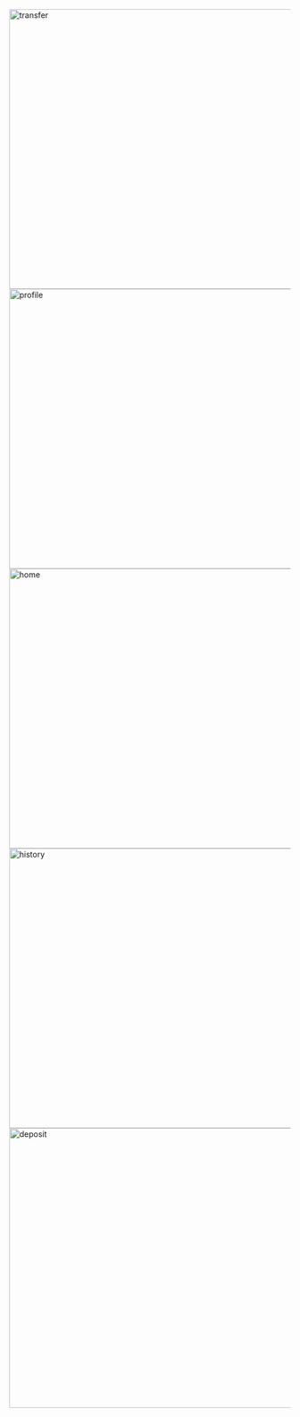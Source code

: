 <img width="800" height="500" alt="transfer" src="https://github.com/user-attachments/assets/120d31d9-94ad-48f1-957e-d70c762fcfd1" />
<img width="800" height="500" alt="profile" src="https://github.com/user-attachments/assets/f656721d-06f7-4073-a0f0-9708d34ca6ba" />
<img width="800" height="500" alt="home" src="https://github.com/user-attachments/assets/0cc08ee4-41e0-4312-8da2-57b4ec36df1c" />
<img width="800" height="500" alt="history" src="https://github.com/user-attachments/assets/162854df-966f-44bc-8478-4557dcdf5ed4" />
<img width="800" height="500" alt="deposit" src="https://github.com/user-attachments/assets/831e7c66-bb0a-4305-95a9-d857137da8c5" />
